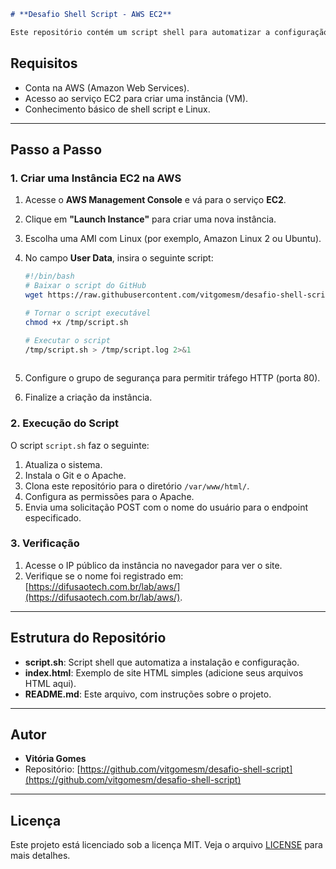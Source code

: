 ```markdown
# **Desafio Shell Script - AWS EC2**

Este repositório contém um script shell para automatizar a configuração de uma instância EC2 na AWS. O script instala o servidor web Apache, clona este repositório para servir um site HTML simples e envia uma solicitação POST para registrar o nome do usuário.
 ```

## Requisitos

- Conta na AWS (Amazon Web Services).
- Acesso ao serviço EC2 para criar uma instância (VM).
- Conhecimento básico de shell script e Linux.

---

## Passo a Passo

### 1. Criar uma Instância EC2 na AWS
1. Acesse o **AWS Management Console** e vá para o serviço **EC2**.
2. Clique em **"Launch Instance"** para criar uma nova instância.
3. Escolha uma AMI com Linux (por exemplo, Amazon Linux 2 ou Ubuntu).
4. No campo **User Data**, insira o seguinte script:

   ```bash
   #!/bin/bash
   # Baixar o script do GitHub
   wget https://raw.githubusercontent.com/vitgomesm/desafio-shell-script/main/script.sh -O /tmp/script.sh

   # Tornar o script executável
   chmod +x /tmp/script.sh

   # Executar o script
   /tmp/script.sh > /tmp/script.log 2>&1
  

5. Configure o grupo de segurança para permitir tráfego HTTP (porta 80).
6. Finalize a criação da instância.

### 2. Execução do Script
O script `script.sh` faz o seguinte:
1. Atualiza o sistema.
2. Instala o Git e o Apache.
3. Clona este repositório para o diretório `/var/www/html/`.
4. Configura as permissões para o Apache.
5. Envia uma solicitação POST com o nome do usuário para o endpoint especificado.

### 3. Verificação
1. Acesse o IP público da instância no navegador para ver o site.
2. Verifique se o nome foi registrado em: [https://difusaotech.com.br/lab/aws/](https://difusaotech.com.br/lab/aws/).

---

## Estrutura do Repositório

- **script.sh**: Script shell que automatiza a instalação e configuração.
- **index.html**: Exemplo de site HTML simples (adicione seus arquivos HTML aqui).
- **README.md**: Este arquivo, com instruções sobre o projeto.

---

## Autor

- **Vitória Gomes**
- Repositório: [https://github.com/vitgomesm/desafio-shell-script](https://github.com/vitgomesm/desafio-shell-script)

---

## Licença
Este projeto está licenciado sob a licença MIT. Veja o arquivo [LICENSE](LICENSE) para mais detalhes.
```


